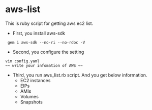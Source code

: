 aws-list
========

This is ruby script for getting aws ec2 list.

* First, you install aws-sdk
```
 gem i aws-sdk --no-ri --no-rdoc -V
```

* Second, you configure the setting
```
vim config.yaml
~~ write your infomation of AWS ~~
```

* Third, you run aws_list.rb script. And you get below information.
  * EC2 instances
  * EIPs
  * AMIs
  * Volumes
  * Snapshots
